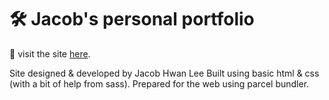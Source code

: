 # 🛠 Jacob's personal portfolio
🔗 visit the site [here](https://www.jacobhwanlee.com/).

Site designed & developed by Jacob Hwan Lee
Built using basic html & css (with a bit of help from sass). Prepared for the web using parcel bundler.
